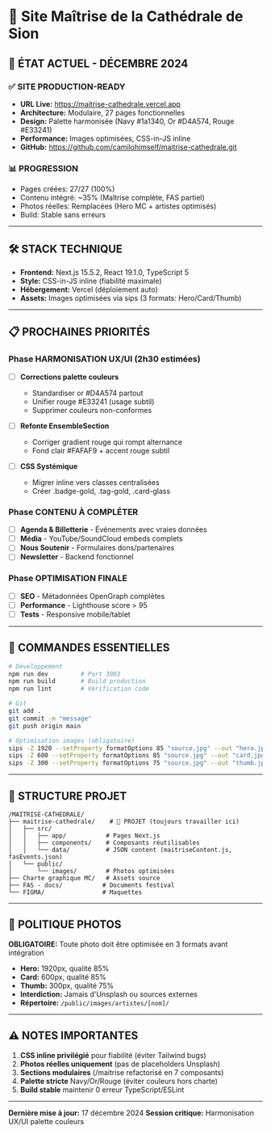 # 🎼 Site Maîtrise de la Cathédrale de Sion

## 🎯 ÉTAT ACTUEL - DÉCEMBRE 2024

### ✅ **SITE PRODUCTION-READY**
- **URL Live:** https://maitrise-cathedrale.vercel.app
- **Architecture:** Modulaire, 27 pages fonctionnelles
- **Design:** Palette harmonisée (Navy #1a1340, Or #D4A574, Rouge #E33241)
- **Performance:** Images optimisées, CSS-in-JS inline
- **GitHub:** https://github.com/camilohimself/maitrise-cathedrale.git

### 📊 **PROGRESSION**
- Pages créées: 27/27 (100%)
- Contenu intégré: ~35% (Maîtrise complète, FAS partiel)
- Photos réelles: Remplacées (Hero MC + artistes optimisés)
- Build: Stable sans erreurs

---

## 🛠 STACK TECHNIQUE

- **Frontend:** Next.js 15.5.2, React 19.1.0, TypeScript 5
- **Style:** CSS-in-JS inline (fiabilité maximale)
- **Hébergement:** Vercel (déploiement auto)
- **Assets:** Images optimisées via sips (3 formats: Hero/Card/Thumb)

---

## 📋 PROCHAINES PRIORITÉS

### Phase HARMONISATION UX/UI (2h30 estimées)
- [ ] **Corrections palette couleurs**
  - Standardiser or #D4A574 partout
  - Unifier rouge #E33241 (usage subtil)
  - Supprimer couleurs non-conformes

- [ ] **Refonte EnsembleSection**
  - Corriger gradient rouge qui rompt alternance
  - Fond clair #FAFAF9 + accent rouge subtil

- [ ] **CSS Systémique**
  - Migrer inline vers classes centralisées
  - Créer .badge-gold, .tag-gold, .card-glass

### Phase CONTENU À COMPLÉTER
- [ ] **Agenda & Billetterie** - Événements avec vraies données
- [ ] **Média** - YouTube/SoundCloud embeds complets
- [ ] **Nous Soutenir** - Formulaires dons/partenaires
- [ ] **Newsletter** - Backend fonctionnel

### Phase OPTIMISATION FINALE
- [ ] **SEO** - Métadonnées OpenGraph complètes
- [ ] **Performance** - Lighthouse score > 95
- [ ] **Tests** - Responsive mobile/tablet

---

## 🔧 COMMANDES ESSENTIELLES

```bash
# Développement
npm run dev         # Port 3003
npm run build       # Build production
npm run lint        # Vérification code

# Git
git add .
git commit -m "message"
git push origin main

# Optimisation images (obligatoire)
sips -Z 1920 --setProperty formatOptions 85 "source.jpg" --out "hero.jpg"
sips -Z 600 --setProperty formatOptions 85 "source.jpg" --out "card.jpg"
sips -Z 300 --setProperty formatOptions 75 "source.jpg" --out "thumb.jpg"
```

---

## 📂 STRUCTURE PROJET

```
/MAITRISE-CATHEDRALE/
├── maitrise-cathedrale/    # 🎯 PROJET (toujours travailler ici)
│   ├── src/
│   │   ├── app/           # Pages Next.js
│   │   ├── components/    # Composants réutilisables
│   │   └── data/          # JSON content (maitriseContent.js, fasEvents.json)
│   └── public/
│       └── images/        # Photos optimisées
├── Charte graphique MC/   # Assets source
├── FAS - docs/           # Documents festival
└── FIGMA/                # Maquettes
```

---

## 📸 POLITIQUE PHOTOS

**OBLIGATOIRE:** Toute photo doit être optimisée en 3 formats avant intégration
- **Hero:** 1920px, qualité 85%
- **Card:** 600px, qualité 85%
- **Thumb:** 300px, qualité 75%
- **Interdiction:** Jamais d'Unsplash ou sources externes
- **Répertoire:** `/public/images/artistes/[nom]/`

---

## ⚠️ NOTES IMPORTANTES

1. **CSS inline privilégié** pour fiabilité (éviter Tailwind bugs)
2. **Photos réelles uniquement** (pas de placeholders Unsplash)
3. **Sections modulaires** (/maitrise refactorisé en 7 composants)
4. **Palette stricte** Navy/Or/Rouge (éviter couleurs hors charte)
5. **Build stable** maintenir 0 erreur TypeScript/ESLint

---

**Dernière mise à jour:** 17 décembre 2024
**Session critique:** Harmonisation UX/UI palette couleurs